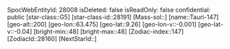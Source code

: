 ﻿---
location: [9.26,63.475,200]
type: Station
tags:
- astro/Star

---
SpocWebEntityId: 28008
isDeleted: false
isReadOnly: false
confidential: public
[star-class::G5]
[star-class-id::28191]
[Mass-sol::]
[name::Tauri-147]
[geo-alt::200]
[geo-lon::63.475]
[geo-lat::9.26]
[geo-lon-v::-0.001]
[geo-lat-v::-0.04]
[bright-min::48]
[bright-max::48]
[Zodiac-index::147]
[ZodiacId::28160]
[NextStarId::]


